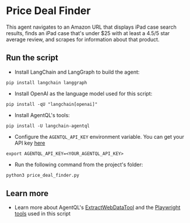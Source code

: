 # Price Deal Finder

This agent navigates to an Amazon URL that displays iPad case search results, finds an iPad case that's under $25 with at least a 4.5/5 star average review, and scrapes for information about that product.

## Run the script

- Install LangChain and LangGraph to build the agent:

```
pip install langchain langgraph
```

- Install OpenAI as the language model used for this script:

```
pip install -qU "langchain[openai]"
```

- Install AgentQL's tools:

```
pip install -U langchain-agentql
```

- Configure the `AGENTQL_API_KEY` environment variable. You can get your API key [here](https://dev.agentql.com/api-keys)

```
export AGENTQL_API_KEY=<YOUR_AGENTQL_API_KEY>
```

- Run the following command from the project's folder:

```bash
python3 price_deal_finder.py
```

## Learn more

- Learn more about AgentQL's <a href="https://python.langchain.com/docs/integrations/providers/agentql/" target="_blank">ExtractWebDataTool</a> and the <a href="https://python.langchain.com/docs/integrations/tools/playwright/" target="_blank">Playwright tools</a> used in this script
